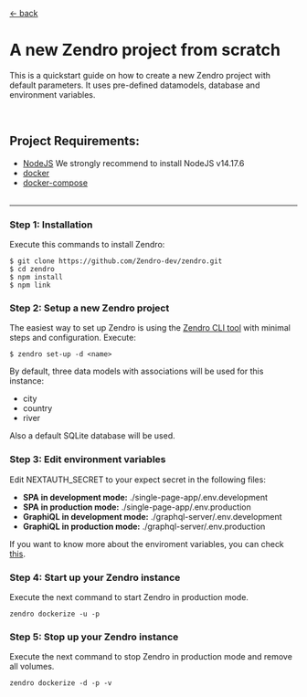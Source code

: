 [ &larr; back](README.md)
<br/>
# A new Zendro project from scratch

This is a quickstart guide on how to create a new Zendro project with default parameters. It uses pre-defined datamodels, database and environment variables.

 <br/>

## Project Requirements:
 * [NodeJS](https://nodejs.org/en/) We strongly recommend to install NodeJS v14.17.6
 * [docker](https://docs.docker.com/get-docker/)
 * [docker-compose](https://docs.docker.com/compose/install/#install-compose)
 <br/><br/>

* * *
### Step 1: Installation

Execute this commands to install Zendro:

```
$ git clone https://github.com/Zendro-dev/zendro.git
$ cd zendro
$ npm install
$ npm link
```

### Step 2: Setup a new Zendro project

The easiest way to set up Zendro is using the [Zendro CLI tool](https://github.com/Zendro-dev/zendro) with minimal steps and configuration. Execute:

```
$ zendro set-up -d <name>
```

By default, three data models with associations will be used for this instance:
* city
* country
* river

Also a default SQLite database will be used.

### Step 3: Edit environment variables

Edit NEXTAUTH_SECRET to your expect secret in the following files:
* **SPA in development mode:** ./single-page-app/.env.development
* **SPA in production mode:** ./single-page-app/.env.production
* **GraphiQL in development mode:** ./graphql-server/.env.development
* **GraphiQL in production mode:** ./graphql-server/.env.production

If you want to know more about the enviroment variables, you can check [this]().

### Step 4: Start up your Zendro instance

Execute the next command to start Zendro in production mode. 

```
zendro dockerize -u -p
```

### Step 5: Stop up your Zendro instance

Execute the next command to stop Zendro in production mode and remove all volumes.

```
zendro dockerize -d -p -v
```

